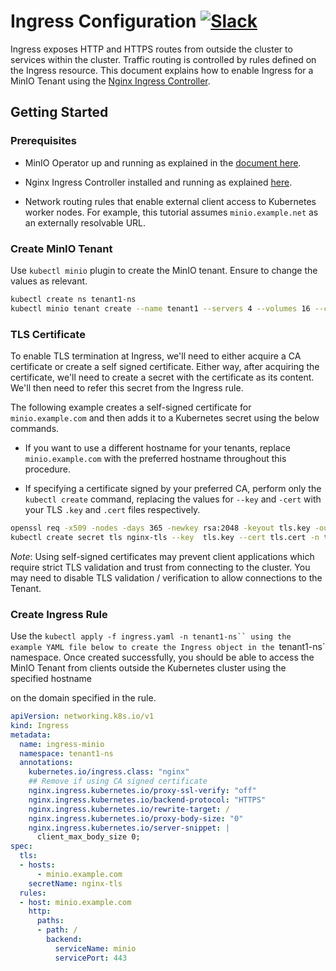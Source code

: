 # Ingress Configuration [![Slack](https://slack.min.io/slack?type=svg)](https://slack.min.io)

Ingress exposes HTTP and HTTPS routes from outside the cluster to services within the cluster. Traffic routing is controlled by rules defined on the Ingress resource. This document explains how to enable Ingress for a MinIO Tenant using the [Nginx Ingress Controller](https://kubernetes.github.io/ingress-nginx/).

## Getting Started

### Prerequisites

- MinIO Operator up and running as explained in the [document here](https://github.com/minio/operator#operator-setup).
- Nginx Ingress Controller installed and running as explained [here](https://kubernetes.github.io/ingress-nginx/deploy/).

- Network routing rules that enable external client access to Kubernetes worker nodes. For example, this tutorial assumes `minio.example.net` as an externally resolvable URL. 
### Create MinIO Tenant

Use `kubectl minio` plugin to create the MinIO tenant. Ensure to change the values as relevant.

```sh
kubectl create ns tenant1-ns
kubectl minio tenant create --name tenant1 --servers 4 --volumes 16 --capacity 16Ti --namespace tenant1-ns --storage-class default
```

### TLS Certificate

To enable TLS termination at Ingress, we'll need to either acquire a CA certificate or create a self signed certificate. Either way, after acquiring the certificate, we'll need to create a secret with the certificate as its content. We'll then need to refer this secret from the Ingress rule.

The following example creates a self-signed certificate for `minio.example.com` and then adds it to a Kubernetes secret using the below commands.

- If you want to use a different hostname for your tenants, replace `minio.example.com` with the preferred hostname throughout this procedure.

- If specifying a certificate signed by your preferred CA, perform only the `kubectl create` command, replacing the values for `--key` and `-cert` with your TLS `.key` and `.cert` files respectively.

```sh
openssl req -x509 -nodes -days 365 -newkey rsa:2048 -keyout tls.key -out tls.cert -subj "/CN=minio.example.com/O=minio.example.com"
kubectl create secret tls nginx-tls --key  tls.key --cert tls.cert -n tenant1-ns
```

*Note*: Using self-signed certificates may prevent client applications which require strict TLS validation and trust from connecting to the cluster. You may need to disable TLS validation / verification to allow connections to the Tenant. 

### Create Ingress Rule

Use the `kubectl apply -f ingress.yaml -n tenant1-ns`` using the example YAML file below to create the Ingress object in the `tenant1-ns` namespace. Once created successfully, you should be able to access the MinIO Tenant from clients outside the Kubernetes cluster using the specified hostname

on the domain specified in the rule.

```yaml
apiVersion: networking.k8s.io/v1
kind: Ingress
metadata:
  name: ingress-minio
  namespace: tenant1-ns
  annotations:
    kubernetes.io/ingress.class: "nginx"
    ## Remove if using CA signed certificate
    nginx.ingress.kubernetes.io/proxy-ssl-verify: "off"
    nginx.ingress.kubernetes.io/backend-protocol: "HTTPS"
    nginx.ingress.kubernetes.io/rewrite-target: /
    nginx.ingress.kubernetes.io/proxy-body-size: "0"
    nginx.ingress.kubernetes.io/server-snippet: |
      client_max_body_size 0;
spec:
  tls:
  - hosts:
      - minio.example.com
    secretName: nginx-tls
  rules:
  - host: minio.example.com
    http:
      paths:
      - path: /
        backend:
          serviceName: minio
          servicePort: 443
```
